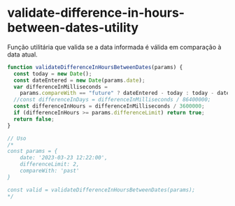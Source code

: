 # validate-difference-in-hours-between-dates-utility

Função utilitária que valida se a data informada é válida em comparação à data atual.

```js
function validateDifferenceInHoursBetweenDates(params) {
  const today = new Date();
  const dateEntered = new Date(params.date);
  var differenceInMilliseconds =
    params.compareWith == "future" ? dateEntered - today : today - dateEntered;
  //const differenceInDays = differenceInMilliseconds / 86400000;
  const differenceInHours = differenceInMilliseconds / 3600000;
  if (differenceInHours >= params.differenceLimit) return true;
  return false;
}

// Uso
/*
const params = {
    date: '2023-03-23 12:22:00',
    differenceLimit: 2,
    compareWith: 'past'
}

const valid = validateDifferenceInHoursBetweenDates(params);
*/
```
